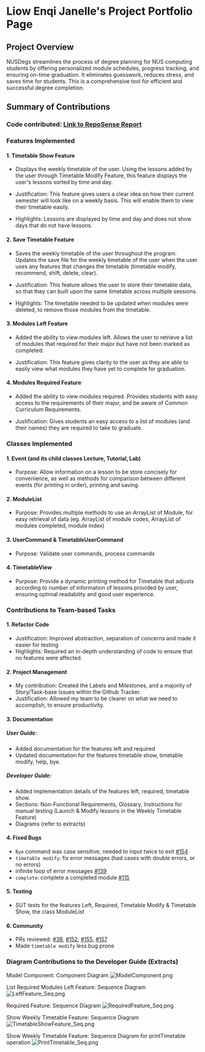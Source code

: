 # Liow Enqi Janelle's Project Portfolio Page

## Project Overview

NUSDegs streamlines the process of degree planning for NUS computing students by offering personalized module 
schedules, progress tracking, and ensuring on-time graduation. It eliminates guesswork, reduces stress, and saves time 
for students. This is a comprehensive tool for efficient and successful degree completion.

## Summary of Contributions

### Code contributed: [Link to RepoSense Report](https://nus-cs2113-ay2324s1.github.io/tp-dashboard/?search=janelleenqi&breakdown=false&sort=groupTitle%20dsc&sortWithin=title&since=2023-09-22&timeframe=commit&mergegroup=&groupSelect=groupByRepos)

### Features Implemented

#### 1. Timetable Show Feature
- Displays the weekly timetable of the user. Using the lessons added by the user through Timetable Modify Feature, this feature displays the user's 
lessons sorted by time and day.

- Justification: This feature gives users a clear idea on how their current semester will look like on a weekly basis. 
This will enable them to view their timetable easily.

- Highlights: Lessons are displayed by time and day and does not show days that do not have lessons.


#### 2. Save Timetable Feature
- Saves the weekly timetable of the user throughout the program. Updates the save file for the weekly timetable of the user when the user uses any features that changes 
the timetable (timetable modify, recommend, shift, delete, clear).

- Justification: This feature allows the user to store their timetable data, so that they can built upon the same 
timetable across multiple sessions. 
- Highlights: The timetable needed to be updated when modules were deleted, to remove those modules from the timetable.

#### 3. Modules Left Feature
- Added the ability to view modules left. Allows the user to retrieve a list of modules that required for their major but have not been marked as
completed.

- Justification: This feature gives clarity to the user as they are able to easily view what modules they have yet to 
complete for graduation.

#### 4. Modules Required Feature
- Added the ability to view modules required. Provides students with easy access to the requirements of their major, and be aware of Common Curriculum 
Requirements.

- Justification: Gives students an easy access to a list of modules (and their names) they are required to take to 
graduate.

### Classes Implemented

#### 1. Event (and its child classes Lecture, Tutorial, Lab)
- Purpose: Allow information on a lesson to be store concisely for convenience, as well as methods for comparison 
between different events (for printing in order), printing and saving. 

#### 2. ModuleList
- Purpose: Provides multiple methods to use an ArrayList of Module, for easy retrieval of data (eg. ArrayList of module 
codes, ArrayList of modules completed, module index)

#### 3. UserCommand & TimetableUserCommand
- Purpose: Validate user commands, process commands

#### 4. TimetableView
- Purpose: Provide a dynamic printing method for Timetable that adjusts according to number of  information of lessons 
provided by user, ensuring optimal readability and good user experience. 

### Contributions to Team-based Tasks

#### 1. Refactor Code

- Justification: Improved abstraction, separation of concerns and made it easier for testing
- Highlights: Required an in-depth understanding of code to ensure that no features were affected.

#### 2. Project Management

- My contribution: Created the Labels and Milestones, and a majority of Story/Task-base Issues within the Github Tracker.
- Justification: Allowed my team to be clearer on what we need to accomplish, to ensure productivity.

#### 3. Documentation
##### User Guide:
- Added documentation for the features left and required
- Updated documentation for the features timetable show, timetable modify, help, bye.

##### Developer Guide:
- Added implementation details of the features left, required, timetable show.
- Sections: Non-Functional Requirements, Glossary, Instructions for manual testing (Launch & Modify lessons in the Weekly Timetable Feature)
- Diagrams (refer to extracts)

#### 4. Fixed Bugs

- `Bye` command was case sensitive, needed to input twice to exit [#154](https://github.com/AY2324S1-CS2113-T17-4/tp/pull/154)
- `timetable modify`: fix error messages (had cases with double errors, or no errors)
- infinite loop of error messages [#139](https://github.com/AY2324S1-CS2113-T17-4/tp/pull/139)
- `complete`: complete a completed module [#115](https://github.com/AY2324S1-CS2113-T17-4/tp/issues/115)

#### 5. Testing
- SUT tests for the features Left, Required, Timetable Modify & Timetable Show, the class ModuleList


#### 6. Community
- PRs reviewed: [#38](https://github.com/AY2324S1-CS2113-T17-4/tp/pull/38#pullrequestreview-1721555155), [#152](https://github.com/AY2324S1-CS2113-T17-4/tp/pull/152), [#155](https://github.com/AY2324S1-CS2113-T17-4/tp/pull/155#pullrequestreview-1721581031), [#157](https://github.com/AY2324S1-CS2113-T17-4/tp/pull/157#pullrequestreview-1719360399) 
- Made `timetable modify` less bug prone

### Diagram Contributions to the Developer Guide (Extracts)

Model Component: Component Diagram
![ModelComponent.png](..%2Fdiagrams%2FModelComponent.png)

List Required Modules Left Feature: Sequence Diagram
![LeftFeature_Seq.png](..%2Fdiagrams%2FLeftFeature_Seq.png)

Required Feature: Sequence Diagram
![RequiredFeature_Seq.png](..%2Fdiagrams%2FRequiredFeature_Seq.png)

Show Weekly Timetable Feature: Sequence Diagram
![TimetableShowFeature_Seq.png](..%2Fdiagrams%2FTimetableShowFeature_Seq.png)

Show Weekly Timetable Feature: Sequence Diagram for printTimetable operation
![PrintTimetable_Seq.png](..%2Fdiagrams%2FPrintTimetable_Seq.png)



